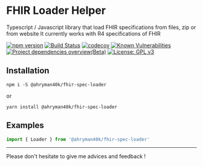
# FHIR Loader Helper
Typescript / Javascript library that load FHIR specifications from files, zip or from website 
It currently works with R4 specifications of FHIR

[![npm version](https://badge.fury.io/js/%40ahryman40k%2Fts-fhir-types.svg)](https://badge.fury.io/js/%40ahryman40k%2Fts-fhir-types)
[![Build Status](https://travis-ci.com/Ahryman40k/typescript-fhir-types.svg?branch=4.0.0)](https://travis-ci.com/Ahryman40k/typescript-fhir-types)
[![codecov](https://codecov.io/gh/Ahryman40k/typescript-fhir-types/branch/4.0.0/graph/badge.svg)](https://codecov.io/gh/Ahryman40k/typescript-fhir-types)
[![Known Vulnerabilities](https://snyk.io/test/github/Ahryman40k/typescript-fhir-types/badge.svg)](https://snyk.io/test/github/Ahryman40k/typescript-fhir-types) 
[![Project dependencies overview(Beta)](https://david-dm.org/ahryman40k/typescript-fhir-types.svg)]() 
[![License: GPL v3](https://img.shields.io/badge/License-GPLv3-blue.svg)](https://www.gnu.org/licenses/gpl-3.0)


## Installation
```
npm i -S @ahryman40k/fhir-spec-loader
```
or
```
yarn install @ahryman40k/fhir-spec-loader
```


## Examples
```javascript
import { Loader } from '@ahryman40k/fhir-spec-loader'

```


---
Please don't hesitate to give me advices and feedback !


